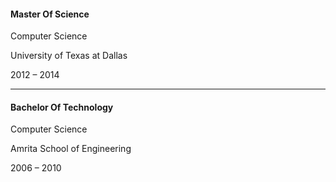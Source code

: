 #### Master Of Science

Computer Science

University of Texas at Dallas

2012 – 2014

---

#### Bachelor Of Technology

Computer Science

Amrita School of Engineering

2006 – 2010

